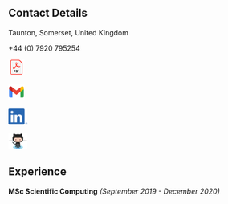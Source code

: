 ## Contact Details

Taunton, Somerset, United Kingdom

+44 (0) 7920 795254

[<img src="PDF_32.png" height="32">](John_Duffy_CV.pdf)

[<img src="Gmail.png" height="32">](mailto:johnduffymsc@gmail.com)

[<img src="LI.png" height="32">](https://www.linkedin.com/in/johnduffymsc)

[<img src="Octocat.jpg" height="32">](https://github.com/johnduffymsc)

## Experience

**MSc Scientific Computing** _(September 2019 - December 2020)_
